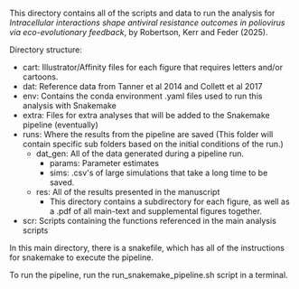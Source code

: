 This directory contains all of the scripts and data to run the analysis for _Intracellular interactions shape antiviral resistance outcomes in poliovirus via eco-evolutionary feedback_, by Robertson, Kerr and Feder (2025).

Directory structure:
- cart: Illustrator/Affinity files for each figure that requires letters and/or cartoons. 
- dat: Reference data from Tanner et al 2014 and Collett et al 2017
- env: Contains the conda environment .yaml files used to run this analysis with Snakemake
- extra: Files for extra analyses that will be added to the Snakemake pipeline (eventually)
- runs: Where the results from the pipeline are saved (This folder will contain specific sub folders based on the initial conditions of the run.)
    - dat_gen: All of the data generated during a pipeline run. 
        - params: Parameter estimates
        - sims: .csv's of large simulations that take a long time to be saved.
    - res: All of the results presented in the manuscript
        - This directory contains a subdirectory for each figure, as well as a .pdf of all main-text and supplemental figures together.
- scr: Scripts containing the functions referenced in the main analysis scripts

In this main directory, there is a snakefile, which has all of the instructions for snakemake to execute the pipeline.

To run the pipeline, run the run_snakemake_pipeline.sh script in a terminal. 
